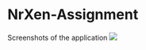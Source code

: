 # NrXen-Assignment

Screenshots of the application
<img src="https://user-images.githubusercontent.com/39768163/121484098-85d92f00-c9ec-11eb-989f-3ca58e31429f.jpeg"/>
